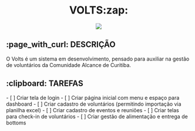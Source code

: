 <h1 align="center"> VOLTS:zap: </h1>
<p align="center">
  <img src="http://img.shields.io/static/v1?label=STATUS&message=EM%20DESENVOLVIMENTO&color=YELLOW&style=flat-square"/>
</p>

<h2>:page_with_curl: DESCRIÇÃO</h2>
<p>O Volts é um sistema em desenvolvimento, pensado para auxiliar na gestão de voluntários da Comunidade Alcance de Curitiba.</p>

<h2>:clipboard: TAREFAS</h2>
- [ ] Criar tela de login
- [ ] Criar página inicial com menu e espaço para dashboard
- [ ] Criar cadastro de voluntários (permitindo importação via planilha excel)
- [ ] Criar cadastro de eventos e reuniões
- [ ] Criar telas para check-in de voluntários
- [ ] Criar gestão de alimentação e entrega de bottoms
